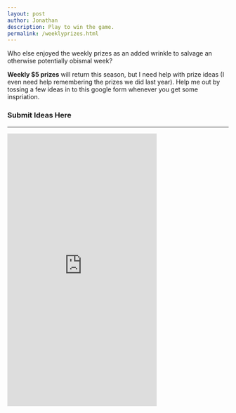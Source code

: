 ```yaml
---
layout: post
author: Jonathan
description: Play to win the game.
permalink: /weeklyprizes.html
---
```

Who else enjoyed the weekly prizes as an added wrinkle to salvage an otherwise potentially obismal week?

**Weekly $5 prizes** will return this season, but I need help with prize ideas (I even need help remembering the prizes we did last year). Help me out by tossing a few ideas in to this google form whenever you get some inspriation.

### Submit Ideas Here
___




<iframe src="https://docs.google.com/forms/d/e/1FAIpQLSfn4AND1_mrYLouXQR9A1lB4UNij4vqYih4OFgczRsA0K81Aw/viewform?embedded=true" width="340" height="620" frameborder="0" marginheight="0" marginwidth="0">Loading…</iframe>